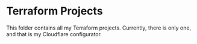 # Terraform Projects

This folder contains all my Terraform projects. Currently, there is only one, and that is my Cloudflare configurator.

